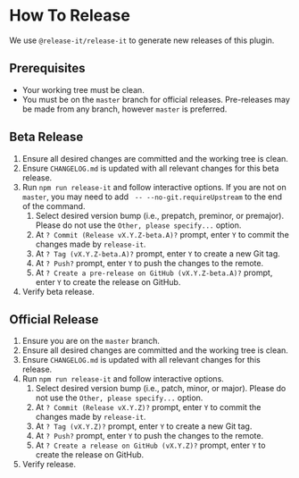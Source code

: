 # How To Release

We use `@release-it/release-it` to generate new releases of this plugin.

## Prerequisites

- Your working tree must be clean.
- You must be on the `master` branch for official releases. Pre-releases may be made from any branch, however `master` is preferred.

## Beta Release

1. Ensure all desired changes are committed and the working tree is clean.
2. Ensure `CHANGELOG.md` is updated with all relevant changes for this beta release.
3. Run `npm run release-it` and follow interactive options. If you are not on `master`, you may need to add ` -- --no-git.requireUpstream` to the end of the command.
   1. Select desired version bump (i.e., prepatch, preminor, or premajor). Please do not use the `Other, please specify...` option.
   2. At `? Commit (Release vX.Y.Z-beta.A)?` prompt, enter `Y` to commit the changes made by `release-it`.
   3. At `? Tag (vX.Y.Z-beta.A)?` prompt, enter `Y` to create a new Git tag.
   4. At `? Push?` prompt, enter `Y` to push the changes to the remote.
   5. At `? Create a pre-release on GitHub (vX.Y.Z-beta.A)?` prompt, enter `Y` to create the release on GitHub.
4. Verify beta release.

## Official Release

1. Ensure you are on the `master` branch.
2. Ensure all desired changes are committed and the working tree is clean.
3. Ensure `CHANGELOG.md` is updated with all relevant changes for this release.
4. Run `npm run release-it` and follow interactive options.
   1. Select desired version bump (i.e., patch, minor, or major). Please do not use the `Other, please specify...` option.
   2. At `? Commit (Release vX.Y.Z)?` prompt, enter `Y` to commit the changes made by `release-it`.
   3. At `? Tag (vX.Y.Z)?` prompt, enter `Y` to create a new Git tag.
   4. At `? Push?` prompt, enter `Y` to push the changes to the remote.
   5. At `? Create a release on GitHub (vX.Y.Z)?` prompt, enter `Y` to create the release on GitHub.
5. Verify release.
